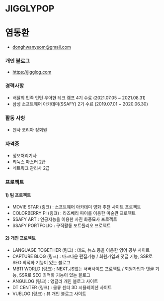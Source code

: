 # JIGGLYPOP
# 염동환
* donghwanyeom@gmail.com

<!-- [![Solved.ac Profile](http://mazassumnida.wtf/api/generate_badge?boj=javascriptguru)](https://solved.ac/javascriptguru)
[![Solved.ac Profile](http://mazassumnida.wtf/api/mini/generate_badge?boj=javascriptguru)](https://solved.ac/javascriptguru) -->

### 개인 블로그
* https://jigglog.com

### 경력사항
* 배달의 민족 인턴 우아한 테크 캠프 4기 수료 (2021.07.05 ~ 2021.08.31)
* 삼성 소프트웨어 아카데미(SSAFY) 2기 수료 (2019.07.01 ~ 2020.06.30)

### 활동 사항
* 멘사 코리아 정회원

### 자격증
* 정보처리기사
* 리눅스 마스터 2급
* 네트워크 관리사 2급

### 프로젝트
#### 1) 팀 프로젝트
* MOVIE STAR (링크) : 소프트웨어 아카데미 영화 추천 사이트 프로젝트
* COLORBERRY PI (링크) : 라즈베리 파이를 이용한 미술관 프로젝트
* SSAFY ART : 인공지능을 이용한 사진 화풍묘사 프로젝트
* SSAFY PORTFOLIO : 구직활동 포트폴리오 프로젝트
#### 2) 개인 프로젝트
* LANGUAGE TOGETHER (링크) : 테드, 뉴스 등을 이용한 영어 공부 사이트
* CAPTURE BLOG (링크) : 마크다운 편집기능 / 회원가입과 댓글 기능, SSR로 SEO 최적화 기능이 있는 블로그
* MBTI WORLD (링크) : NEXT.JS없는 서버사이드 프로젝트 / 회원가입과 댓글 기능, SSR로 SEO 최적화 기능이 있는 블로그
* ANGULOG (링크) : 앵귤러 개인 블로그 사이트
* DT CENTER (링크) : 물류 센터 3D 시뮬레이션 사이트
* VUELOG (링크) : 뷰 개인 블로그 사이트


